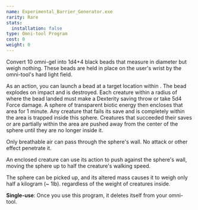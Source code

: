 ```yaml
---
name: Experimental_Barrier_Generator.exe
rarity: Rare
stats:
  installation: false
type: Omni-tool Program
cost: 0
weight: 0
---
```

Convert 10 omni-gel into 1d4+4 black beads that measure <me-distance length="1" tiny /> in diameter but weigh nothing. These beads are held
in place on the user's wrist by the omni-tool's hard light field.

As an action, you can launch a bead at a target location within <me-distance length="90" />. The bead explodes on impact and is destroyed. Each
creature within a <me-distance length="15" adj /> radius of where the bead landed must make a Dexterity saving throw or take 5d4 Force damage.
A sphere of transparent biotic energy then encloses that area for 1 minute. Any creature that fails its save and is
completely within the area is trapped inside this sphere. Creatures that succeeded their saves or are partially within
the area are pushed away from the center of the sphere until they are no longer inside it.

Only breathable air can pass through the sphere's wall. No attack or other effect penetrate it.

An enclosed creature can use its action to push against the sphere's wall, moving the sphere up to half the creature's
walking speed.

The sphere can be picked up, and its altered mass causes it to weigh only half a kilogram (~ 1lb). regardless of the
weight of creatures inside.

__Single-use__: Once you use this program, it deletes itself from your omni-tool.
